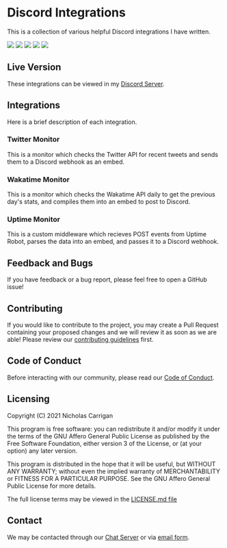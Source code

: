 # Discord Integrations

This is a collection of various helpful Discord integrations I have written.

![](https://img.shields.io/codeclimate/maintainability/nhcarrigan/discord-integrations)
![](https://img.shields.io/codeclimate/issues/nhcarrigan/discord-integrations)
![](https://img.shields.io/codeclimate/tech-debt/nhcarrigan/discord-integrations)
![](https://img.shields.io/lgtm/alerts/github/nhcarrigan/discord-integrations)
![](https://img.shields.io/lgtm/grade/javascript/github/nhcarrigan/discord-integrations)

## Live Version

These integrations can be viewed in my [Discord Server](https://chat.nhcarrigan.com).

## Integrations

Here is a brief description of each integration.

### Twitter Monitor

This is a monitor which checks the Twitter API for recent tweets and sends them to a Discord webhook as an embed.

### Wakatime Monitor

This is a monitor which checks the Wakatime API daily to get the previous day's stats, and compiles them into an embed to post to Discord.

### Uptime Monitor

This is a custom middleware which recieves POST events from Uptime Robot, parses the data into an embed, and passes it to a Discord webhook.

## Feedback and Bugs

If you have feedback or a bug report, please feel free to open a GitHub issue!

## Contributing

If you would like to contribute to the project, you may create a Pull Request containing your proposed changes and we will review it as soon as we are able! Please review our [contributing guidelines](CONTRIBUTING.md) first.

## Code of Conduct

Before interacting with our community, please read our [Code of Conduct](CODE_OF_CONDUCT.md).

## Licensing

Copyright (C) 2021 Nicholas Carrigan

This program is free software: you can redistribute it and/or modify it under the terms of the GNU Affero General Public License as published by the Free Software Foundation, either version 3 of the License, or (at your option) any later version.

This program is distributed in the hope that it will be useful, but WITHOUT ANY WARRANTY; without even the implied warranty of MERCHANTABILITY or FITNESS FOR A PARTICULAR PURPOSE. See the GNU Affero General Public License for more details.

The full license terms may be viewed in the [LICENSE.md file](./LICENSE.md)

## Contact

We may be contacted through our [Chat Server](http://chat.nhcarrigan.com) or via [email form](https://contact.nhcarrigan.com).

